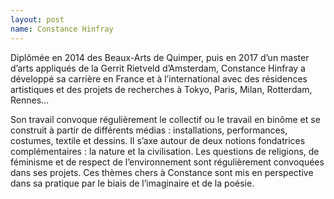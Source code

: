 ```yaml
---
layout: post
name: Constance Hinfray
---
```

Diplômée en 2014 des Beaux-Arts de Quimper, puis en 2017 d’un master d’arts appliqués de la Gerrit Rietveld d’Amsterdam, Constance Hinfray a développé sa carrière en France et à l’international avec des résidences artistiques et des projets de recherches à Tokyo, Paris, Milan, Rotterdam, Rennes... 

Son travail convoque régulièrement le collectif ou le travail en binôme et se construit à partir de différents médias : installations, performances, costumes, textile et dessins. Il s’axe autour de deux notions fondatrices complémentaires : la nature et la civilisation. Les questions de religions, de féminisme et de respect de l’environnement sont régulièrement convoquées dans ses projets. Ces thèmes chers à Constance sont mis en perspective dans sa pratique par le biais de l’imaginaire et de la poésie.